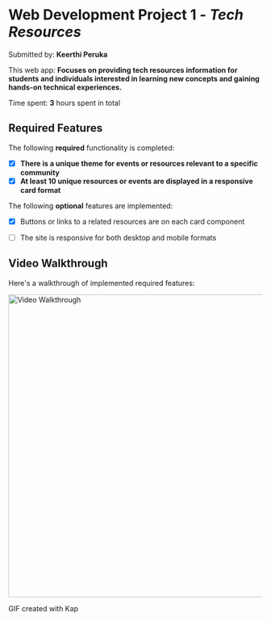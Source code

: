 # Web Development Project 1 - *Tech Resources*

Submitted by: **Keerthi Peruka**

This web app: **Focuses on providing tech resources information for students and individuals interested in learning new concepts and gaining hands-on technical experiences.**

Time spent: **3** hours spent in total

## Required Features

The following **required** functionality is completed:

- [x] **There is a unique theme for events or resources relevant to a specific community**
- [x] **At least 10 unique resources or events are displayed in a responsive card format**

The following **optional** features are implemented:

- [x] Buttons or links to a related resources are on each card component
- [ ] The site is responsive for both desktop and mobile formats


## Video Walkthrough

Here's a walkthrough of implemented required features:

<img src="https://i.imgur.com/2nWVIbl.gif" title="Video Walkthrough" width="600" alt="Video Walkthrough" />

GIF created with Kap

